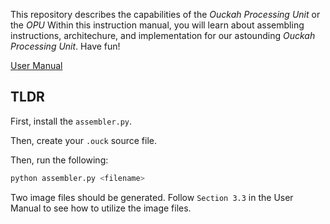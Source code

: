 This repository describes the capabilities of the 
*Ouckah Processing Unit* or the *OPU* 
Within this instruction manual, you will learn about
assembling instructions, architechure, and implementation
for our astounding *Ouckah Processing Unit*. Have fun!

[User Manual](https://github.com/Ouckah/OPU/blob/master/user_manual.pdf)

## TLDR

First, install the ``assembler.py``.

Then, create your ``.ouck`` source file.

Then, run the following:
```bash
python assembler.py <filename>
```

Two image files should be generated. Follow ``Section 3.3`` in the User Manual to see how to utilize the image files.
